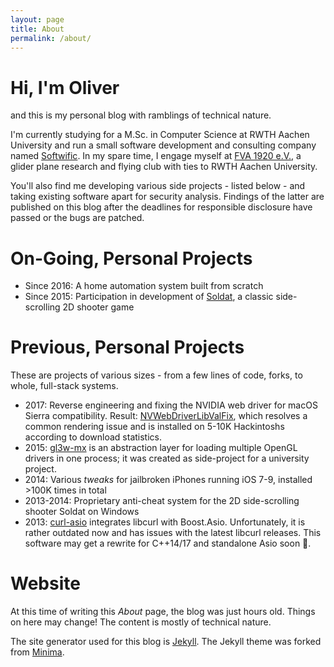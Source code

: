 ```yaml
---
layout: page
title: About
permalink: /about/
---
```


# Hi, I'm Oliver

and this is my personal blog with ramblings of technical nature.

I'm currently studying for a M.Sc. in Computer Science at RWTH Aachen University
and run a small software development and consulting company named
<a href="https://softwific.com">Softwific</a>. In my spare time, I engage myself at
<a href="http://www.fva.rwth-aachen.de/">FVA 1920 e.V.</a>, a glider plane research and flying club
with ties to RWTH Aachen University.

You'll also find me developing various side projects - listed below - and taking existing software
apart for security analysis. Findings of the latter are published on this blog after the deadlines
for responsible disclosure have passed or the bugs are patched.

# On-Going, Personal Projects

* Since 2016: A home automation system built from scratch
* Since 2015: Participation in development of <a href="https://soldat.pl/en/">Soldat</a>, a
  classic side-scrolling 2D shooter game

# Previous, Personal Projects

These are projects of various sizes - from a few lines of code, forks, to whole, full-stack systems.

* 2017: Reverse engineering and fixing the NVIDIA web driver for macOS Sierra compatibility. Result:
  [NVWebDriverLibValFix](https://github.com/mologie/NVWebDriverLibValFix), which resolves a common
  rendering issue and is installed on 5-10K Hackintoshs according to download statistics.
* 2015: [gl3w-mx](https://github.com/mologie/gl3w-mx) is an abstraction layer for loading multiple
  OpenGL drivers in one process; it was created as side-project for a university project.
* 2014: Various <i>tweaks</i> for jailbroken iPhones running iOS 7-9, installed &gt;100K times in total
* 2013-2014: Proprietary anti-cheat system for the 2D side-scrolling shooter Soldat on Windows
* 2013: [curl-asio](https://github.com/mologie/curl-asio) integrates libcurl with Boost.Asio.
  Unfortunately, it is rather outdated now and has issues with the latest libcurl releases.
  This software may get a rewrite for C++14/17 and standalone Asio soon 🎉.

# Website

At this time of writing this <i>About</i> page, the blog was just hours old. Things on here may
change! The content is mostly of technical nature.

The site generator used for this blog is [Jekyll](https://github.com/jekyll/jekyll).
The Jekyll theme was forked from [Minima](https://github.com/jekyll/minima).
